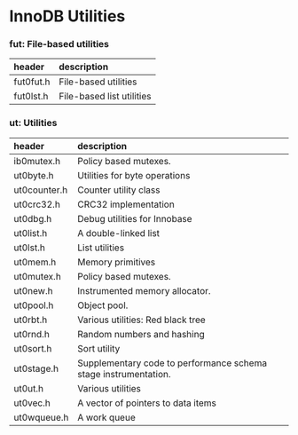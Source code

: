 # InnoDB Utilities

###  fut: File-based utilities

|header|description|
|:---|:---|
| fut0fut.h | File-based utilities |
| fut0lst.h | File-based list utilities |


###  ut: Utilities

|header|description|
|:---|:---|
| ib0mutex.h | Policy based mutexes. |
| ut0byte.h | Utilities for byte operations |
| ut0counter.h | Counter utility class |
| ut0crc32.h | CRC32 implementation |
| ut0dbg.h | Debug utilities for Innobase |
| ut0list.h | A double-linked list |
| ut0lst.h | List utilities |
| ut0mem.h | Memory primitives |
| ut0mutex.h | Policy based mutexes. |
| ut0new.h | Instrumented memory allocator. |
| ut0pool.h | Object pool. |
| ut0rbt.h | Various utilities: Red black tree |
| ut0rnd.h | Random numbers and hashing |
| ut0sort.h | Sort utility |
| ut0stage.h | Supplementary code to performance schema stage instrumentation. |
| ut0ut.h | Various utilities |
| ut0vec.h | A vector of pointers to data items |
| ut0wqueue.h | A work queue |
